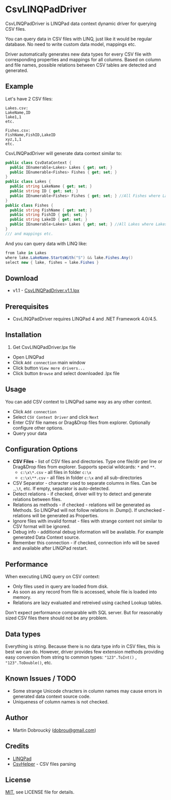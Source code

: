 CsvLINQPadDriver
==

CsvLINQPadDriver is LINQPad data context dynamic driver for querying CSV files.

You can query data in CSV files with LINQ, just like it would be regular database. No need to write custom data model, mappings etc.

Driver automatically generates new data types for every CSV file with corresponding properties and mappings for all columns.
Based on column and file names, possible relations between CSV tables are detected and generated.

Example
--
Let's have 2 CSV files:
```
Lakes.csv:
LakeName,ID
lake1,1
etc.

Fishes.csv:
FishName,FishID,LakeID
xyz,1,1
etc.
```

CsvLINQPadDriver will generate data context similar to:
```csharp
public class CsvDataContext {
  public IEnumerable<Lakes> Lakes { get; set; }
  public IEnumerable<Fishes> Fishes { get; set; }
}
public class Lakes {
  public string LakeName { get; set; }
  public string ID { get; set; }
  public IEnumerable<Fishes> Fishes { get; set; } //All Fishes where Lakes.ID == Fishes.LakeID
}
public class Fishes {
  public string FishName { get; set; }
  public string FishID { get; set; }
  public string LakeID { get; set; }
  public IEnumerable<Lakes> Lakes { get; set; } //All Lakes where Lakes.ID == Fishes.LakeID
}
/// and mappings etc.
```

And you can query data with LINQ like:
```csharp
from lake in Lakes
where lake.LakeName.StartsWith("S") && lake.Fishes.Any()
select new { lake, fishes = lake.Fishes }
```

Download
--
- v1.1 - [CsvLINQPadDriver.v1.1.lpx](http://goo.gl/zx4Abl)

Prerequisites
--
- CsvLINQPadDriver requires LINQPad 4 and .NET Framework 4.0/4.5.

Installation
--
1. Get CsvLINQPadDriver.lpx file
- Open LINQPad
- Click `Add connection` main window
- Click button `View more drivers...`
- Click button `Browse` and select downloaded .lpx file

Usage
--
You can add CSV context to LINQPad same way as any other context.
- Click `Add connection`
- Select `CSV Context Driver` and click `Next`
- Enter CSV file names or Drag&Drop files from explorer. 
  Optionally configure other options. 
- Query your data

Configuration Options
--
- **CSV Files** - list of CSV files and directories. Type one file/dir per line or Drag&Drop files from explorer. Supports special wildcards: `*` and `**`. 
  - `c:\x\*.csv` - all files in folder `c:\x`
  - `c:\x\**.csv` - all files in folder `c:\x` and all sub-directories
- CSV Separator - character used to separate columns in files. Can be `,`,`\t`, etc. If empty, separator is auto-detected.
- Detect relations - if checked, driver will try to detect and generate relations between files.
- Relations as methods - if checked - relations will be generated as Methods. So LINQPad will not follow relations in .Dump(). If unchecked - relations will be generated as Properties.
- Ignore files with invalid format - files with strange content not similar to CSV format will be ignored.
- Debug info - additional debug information will be available. For example generated Data Context source.
- Remember this connection - if checked, connection info will be saved and available after LINQPad restart.

Performance
--
When executing LINQ query on CSV context:
- Only files used in query are loaded from disk.
- As soon as any record from file is accessed, whole file is loaded into memory.
- Relations are lazy evaluated and retreived using cached Lookup tables.

Don't expect performance comparable with SQL server. But for reasonably sized CSV files there should not be any problem. 

Data types
--
Everything is string. Because there is no data type info in CSV files, this is best we can do.
However, driver provides few extension methods providing easy conversion from string to common types:
`"123".ToInt()` , `"123".ToDouble()`, etc.

Known Issues / TODO
--
- Some strange Unicode chracters in column names may cause errors in generated data context source code.
- Uniqueness of column names is not checked.

Author
--
- Martin Dobroucký (dobrou@gmail.com)

Credits
--
- [LINQPad](http://www.linqpad.net/)
- [CsvHelper](https://github.com/JoshClose/CsvHelper) - CSV files parsing

License
--
[MIT](http://opensource.org/licenses/MIT), see LICENSE file for details.
